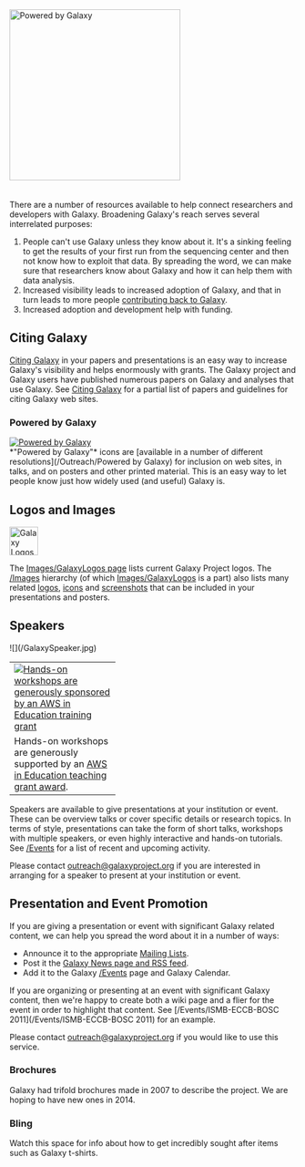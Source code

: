 <div class='center'>
<a href='Powered by Galaxy'><img src='Powered by Galaxy/PoweredByGalaxy617.png' alt='Powered by Galaxy' width="300" /></a>
</div>
<br /><br />
There are a number of resources available to help connect researchers and developers with Galaxy.  Broadening Galaxy's reach serves several interrelated purposes:

1. People can't use Galaxy unless they know about it.  It's a sinking feeling to get the results of your first run from the sequencing center and then not know how to exploit that data.  By spreading the word, we can make sure that researchers know about Galaxy and how it can help them with data analysis.
1. Increased visibility leads to increased adoption of Galaxy, and that in turn leads to more people [contributing back to Galaxy](/src/GetInvolved/index.md).
1. Increased adoption and development help with funding.


## Citing Galaxy

[Citing Galaxy](/src/CitingGalaxy/index.md) in your papers and presentations is an easy way to increase Galaxy's visibility and helps enormously with grants.  The Galaxy project and Galaxy users have published numerous papers on Galaxy and analyses that use Galaxy.  See [Citing Galaxy](/src/CitingGalaxy/index.md) for a partial list of papers and guidelines for citing Galaxy web sites.

### Powered by Galaxy
<div class='left'>
<a href='Powered by Galaxy'><img src='Powered by Galaxy/PoweredByGalaxy120.png' alt='Powered by Galaxy' /></a>
</div>
*"Powered by Galaxy"* icons are [available in a number of different resolutions](/Outreach/Powered by Galaxy) for inclusion on web sites, in talks, and on posters and other printed material.  This is an easy way to let people know just how widely used (and useful) Galaxy is.

## Logos and Images

<div class='right'><a href='/Images/GalaxyLogos'><img src='/Images/Logos/ToolShed.jpg' alt='Galaxy Logos' height="50" /></a></div>

The [Images/GalaxyLogos page](/src/Images/GalaxyLogos/index.md) lists current Galaxy Project logos.  The [/Images](/src/Images/index.md) hierarchy (of which [Images/GalaxyLogos](/src/Images/GalaxyLogos/index.md) is a part) also lists many related [logos](/src/Images/Logos/index.md), [icons](/Images/Icons) and [screenshots](/src/Images/Screenshots/index.md) that can be included in your presentations and posters.

## Speakers
<div class='left'>![](/GalaxySpeaker.jpg)</div>
<div class='right solid'>
<table>
  <tr>
    <td style=" border: none; width: 170px;"> <a href='http://aws.amazon.com/education'><img src='/Images/Logos/AWSLogo.png' alt='Hands-on workshops are generously sponsored by an AWS in Education training grant' /></a> </td>
  </tr>
  <tr>
    <td style=" border: none; width: 170px;"> Hands-on workshops are generously supported by an <a href='http://aws.amazon.com/education'>AWS in Education teaching grant award</a>. </td>
  </tr>
</table>

</div>

Speakers are available to give presentations at your institution or event. These can be overview talks or cover specific details or research topics.  In terms of style, presentations can take the form of short talks, workshops with multiple speakers, or even highly interactive and hands-on tutorials.  See [/Events](/src/Events/index.md) for a list of recent and upcoming activity.

Please contact outreach@galaxyproject.org if you are interested in arranging for a speaker to present at your institution or event. 

## Presentation and Event Promotion

If you are giving a presentation or event with significant Galaxy related content, we can help you spread the word about it in a number of ways:

* Announce it to the appropriate [Mailing Lists](/src/MailingLists/index.md).
* Post it the [Galaxy News page and RSS feed](/src/News/index.md).
* Add it to the Galaxy [/Events](/src/Events/index.md) page and Galaxy Calendar.

If you are organizing or presenting at an event with significant Galaxy content, then we're happy to create both a wiki page and a flier for the event in order to highlight that content. See [/Events/ISMB-ECCB-BOSC 2011](/Events/ISMB-ECCB-BOSC 2011) for an example.

Please contact outreach@galaxyproject.org if you would like to use this service. 

### Brochures

Galaxy had trifold brochures made in 2007 to describe the project.  We are hoping to have new ones in 2014.

### Bling

Watch this space for info about how to get incredibly sought after items such as Galaxy t-shirts.

